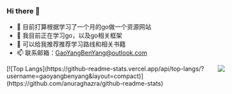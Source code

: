 ### Hi there 👋
- 🔭 目前打算根据学习了一个月的go做一个资源网站
- 🌱 我目前正在学习go，以及go相关框架
- 🤔 可以给我推荐推荐学习路线和相关书籍
- 📫 联系邮箱：GaoYangBenYang@outlook.com
 <img align="right" src="https://github-readme-stats.vercel.app/api?username=gaoyangbenyang&show_icons=true&icon_color=CE1D2D&text_color=718096&bg_color=ffffff&hide_title=true&theme=THEME_NAME&locale=cn" />
 [![Top Langs](https://github-readme-stats.vercel.app/api/top-langs/?username=gaoyangbenyang&layout=compact)](https://github.com/anuraghazra/github-readme-stats)

